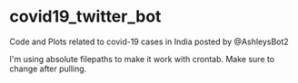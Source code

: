 # covid19_twitter_bot
Code and Plots related to covid-19 cases in India posted by @AshleysBot2

I'm using absolute filepaths to make it work with crontab. Make sure to change after pulling. 
